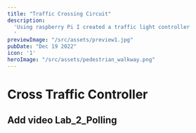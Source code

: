 ```yaml
---
title: "Traffic Crossing Circuit"
description:
  'Using raspberry Pi I created a traffic light controller
  '
previewImage: "/src/assets/preview1.jpg"
pubDate: "Dec 19 2022"
icon: '1'
heroImage: "/src/assets/pedestrian_walkway.png"
---
```


# Cross Traffic Controller
## Add video Lab_2_Polling




